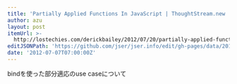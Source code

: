 ```yaml
---
title: 'Partially Applied Functions In JavaScript | ThoughtStream.new :derick_bailey'
author: azu
layout: post
itemUrl: >-
  http://lostechies.com/derickbailey/2012/07/20/partially-applied-functions-in-javascript/
editJSONPath: 'https://github.com/jser/jser.info/edit/gh-pages/data/2012/07/index.json'
date: '2012-07-07T07:00:00Z'
---
```

bindを使った部分適応のuse caseについて
